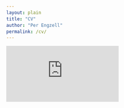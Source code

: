 ```yaml
---
layout: plain
title: "CV"
author: "Per Engzell"
permalink: /cv/
---
```


![View PDF](https://github.com/pengzell/pengzell.github.io/blob/master/_pages/_files/Curriculum_Vitae.pdf)
